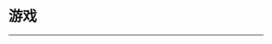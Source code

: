 
  # 游戏
  ---

  <Common-LinkList :linkList='{"name":"游戏","item":[{"link":"https://indienova.com/","icon":"https://indienova.com/favicon.ico","text":"indienova"},{"link":"https://start.qq.com/","icon":"https://start.qq.com/favicon.ico","text":"腾讯云游戏"},{"link":"https://cg.163.com/","icon":"https://cg.163.com/favicon.ico","text":"网易云游戏"},{"link":"https://www.dalongyun.com/","icon":"https://www.dalongyun.com/favicon.ico","text":"达龙云电脑"},{"link":"https://www.yikm.net/","icon":"/aLinks/logo.png","text":"小霸王在线-yikm"},{"link":"https://www.taptap.com/","icon":"https://www.taptap.com/favicon.ico","text":"taptap"},{"link":"http://renxufeng.ys168.com/","icon":"http://renxufeng.ys168.com/favicon.ico","text":"GBT小组游戏空间"},{"link":"https://www.bilibili.com/video/av83211843/","icon":"https://www.bilibili.com/favicon.ico","text":"天马前端"},{"link":"https://www.oldmanemu.net/","icon":"https://www.oldmanemu.net/favicon.ico","text":"老男人游戏网"},{"link":"https://www.3dmgame.com/games/zq/","icon":"https://www.3dmgame.com/favicon.ico","text":"3DM专区"},{"link":"https://down.ali213.net/","icon":"https://down.ali213.net/favicon.ico","text":"游侠网"},{"link":"https://www.gamersky.com/","icon":"/aLinks/logo.png","text":"游民星空"},{"link":"https://tieba.baidu.com/f?kw=%E5%8D%95%E6%9C%BA%E6%B8%B8%E6%88%8F&ie=utf-8","icon":"https://tieba.baidu.com/favicon.ico","text":"单机游戏吧"},{"link":"http://wanga.me/","icon":"http://wanga.me/favicon.ico","text":"拼命玩游戏"},{"link":"http://www.sea187.com/dev/pc/","icon":"http://www.sea187.com/favicon.ico","text":"游戏博物馆"},{"link":"http://www.mhhf.com/","icon":"http://www.mhhf.com/favicon.ico","text":"灵动游戏"},{"link":"http://www.chafanhou.com/","icon":"http://www.chafanhou.com/favicon.ico","text":"茶饭后"},{"link":"https://www.17173.com/","icon":"https://www.17173.com/favicon.ico","text":"17173"},{"link":"http://www.4399.com/","icon":"http://www.4399.com/favicon.ico","text":"4399"},{"link":"http://www.7k7k.com/","icon":"http://www.7k7k.com/favicon.ico","text":"7k7k"},{"link":"http://box.kuai8.com/","icon":"/aLinks/logo.png","text":"快吧游戏盒"},{"link":"https://www.doyo.cn/down","icon":"https://www.doyo.cn/favicon.ico","text":"逗游游戏盒"},{"link":"https://qqgame.qq.com/","icon":"https://qqgame.qq.com/favicon.ico","text":"QQ游戏"},{"link":"https://dos.zczc.cz/","icon":"https://dos.zczc.cz/favicon.ico","text":"在线DOS游戏"},{"link":"http://www.famicn.com/","icon":"/aLinks/logo.png","text":"家用游戏博物馆"},{"link":"","icon":"/aLinks/logo.png","text":"赞助会员可浏览"}]}'/>
  